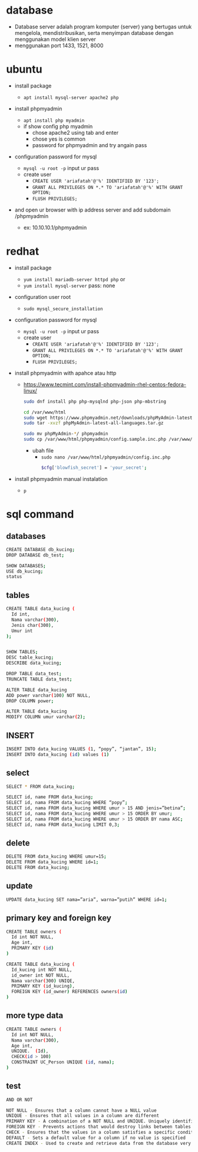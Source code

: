 # database
- Database server adalah program komputer (server) yang bertugas untuk mengelola, mendistribusikan, serta menyimpan database dengan menggunakan model klien server
- menggunakan port 1433, 1521, 8000

# ubuntu
- install package
  - ```apt install mysql-server apache2 php```

- install phpmyadmin
  - ```apt install php myadmin```
  - if show config php myadmin
    - chose apache2 using tab and enter
    - chose yes is common
    - password for phpmyadmin and try angain pass

- configuration password for mysql
  - ```mysql -u root -p```
    input ur pass
  - create user
    - ```CREATE USER 'ariafatah'@'%' IDENTIFIED BY '123';```
    - ```GRANT ALL PRIVILEGES ON *.* TO 'ariafatah'@'%' WITH GRANT OPTION;```
    - ```FLUSH PRIVILEGES;```

- and open ur browser with ip address server and add subdomain /phpmyadmin
  - ex: 10.10.10.1/phpmyadmin

# redhat
- install package
  - ```yum install mariadb-server httpd php```
  or
  - ```yum install mysql-server``` pass: none

- configuration user root
  - ```sudo mysql_secure_installation```

- configuration password for mysql
  - ```mysql -u root -p```
    input ur pass
  - create user
    - ```CREATE USER 'ariafatah'@'%' IDENTIFIED BY '123';```
    - ```GRANT ALL PRIVILEGES ON *.* TO 'ariafatah'@'%' WITH GRANT OPTION;```
    - ```FLUSH PRIVILEGES;```

- install phpmyadmin with apahce atau http
  - https://www.tecmint.com/install-phpmyadmin-rhel-centos-fedora-linux/
    ```bash
    sudo dnf install php php-mysqlnd php-json php-mbstring

    cd /var/www/html
    sudo wget https://www.phpmyadmin.net/downloads/phpMyAdmin-latest-all-languages.tar.gz
    sudo tar -xvzf phpMyAdmin-latest-all-languages.tar.gz

    sudo mv phpMyAdmin-*/ phpmyadmin
    sudo cp /var/www/html/phpmyadmin/config.sample.inc.php /var/www/html/phpmyadmin/config.inc.php
    ```
    - ubah file
      - ```sudo nano /var/www/html/phpmyadmin/config.inc.php```
        ```bash
        $cfg['blowfish_secret'] = 'your_secret';
        ```

- install phpmyadmin manual instalation
  - ```p```

# sql command
## databases
```bash
CREATE DATABASE db_kucing;
DROP DATABASE db_test;

SHOW DATABASES;
USE db_kucing;
status
```

## tables
```bash
CREATE TABLE data_kucing (
  Id int,
  Nama varchar(300),
  Jenis char(300),
  Umur int
);


SHOW TABLES;
DESC table_kucing;
DESCRIBE data_kucing;

DROP TABLE data_test;
TRUNCATE TABLE data_test;

ALTER TABLE data_kucing
ADD power varchar(100) NOT NULL,
DROP COLUMN power;

ALTER TABLE data_kucing
MODIFY COLUMN umur varchar(2);
```

## INSERT
```bash
INSERT INTO data_kucing VALUES (1, “popy”, “jantan”, 15);
INSERT INTO data_kucing (id) values (1)
```

## select
```bash
SELECT * FROM data_kucing;

SELECT id, name FROM data_kucing;
SELECT id, nama FROM data_kucing WHERE “popy”;
SELECT id, nama FROM data_kucing WHERE umur > 15 AND jenis=”betina”;
SELECT id, nama FROM data_kucing WHERE umur > 15 ORDER BY umur;
SELECT id, nama FROM data_kucing WHERE umur > 15 ORDER BY nama ASC;
SELECT id, nama FROM data_kucing LIMIT 0,3;
```

## delete
```bash
DELETE FROM data_kucing WHERE umur=15;
DELETE FROM data_kucing WHERE id=1;
DELETE FROM data_kucing;
```

## update
```bash
UPDATE data_kucing SET nama=”aria”, warna=”putih” WHERE id=1;
```

## primary key and foreign key
```bash
CREATE TABLE owners (
  Id int NOT NULL,
  Age int,
  PRIMARY KEY (id)
)

CREATE TABLE data_kucing (
  Id_kucing int NOT NULL,
  id_owner int NOT NULL,
  Nama varchar(300) UNIQE,
  PRIMARY KEY (id_kucing),
  FOREIGN KEY (id_owner) REFERENCES owners(id)
)
```

## more type data
```bash
CREATE TABLE owners (
  Id int NOT NULL,
  Nama varchar(300),
  Age int,
  UNIQUE.  (Id),
  CHECK(id > 100)
  CONSTRAINT UC_Person UNIQUE (id, nama);
)
```

## test
```bash
AND OR NOT

NOT NULL - Ensures that a column cannot have a NULL value
UNIQUE - Ensures that all values in a column are different
PRIMARY KEY - A combination of a NOT NULL and UNIQUE. Uniquely identifies each row in a table
FOREIGN KEY - Prevents actions that would destroy links between tables
CHECK - Ensures that the values in a column satisfies a specific condition
DEFAULT - Sets a default value for a column if no value is specified
CREATE INDEX - Used to create and retrieve data from the database very quickly
```